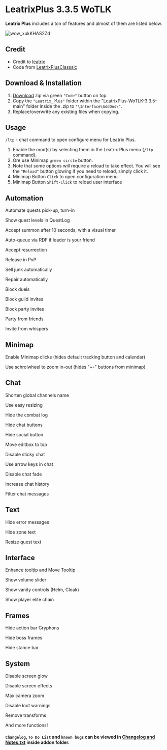 # LeatrixPlus 3.3.5 WoTLK
**Leatrix Plus** includes a ton of features and almost of them are listed below. 

![wow_xukKHAS2Zd](https://user-images.githubusercontent.com/74269253/229242852-74c7fd25-427a-4a6e-a573-3d0972b937de.png)



## Credit
- Credit to [leatrix](https://github.com/leatrix/leatrix)    
- Code from [LeatrixPlusClasssic](https://www.curseforge.com/wow/addons/leatrix-plus-classic)    


## Download & Installation

1. [Download](https://github.com/Sattva-108/LeatrixPlus-WoTLK-3.3.5/archive/refs/heads/main.zip) zip via green `"Code"` button on top. 
2. Copy the `"Leatrix_Plus"` folder within the "LeatrixPlus-WoTLK-3.3.5-main" folder inside the .zip to `"\Interface\AddOns\"`.    
3. Replace/overwrite any existing files when copying.


## Usage
`/ltp` - chat command to open configure menu for Leatrix Plus.
1. Enable the mod(s) by selecting them in the Leatrix Plus menu (`/ltp` command).
2. Ore use Minimap `green circle` button.
3. Note that some options will require a reload to take effect. You will see the `"Reload"` button glowing if you need to reload, simply click it.
4. Minimap Button `Click` to open configuration menu
5. Minimap Button `Shift-Click` to reload user interface

## Automation

Automate quests pick-up, turn-in

Show quest levels in QuestLog

Accept summon after 10 seconds, with a visual timer

Auto-queue via RDF if leader is your friend

Accept resurrection

Release in PvP

Sell junk automatically

Repair automatically

Block duels

Block guild invites

Block party invites

Party from friends

Invite from whispers

## Minimap
Enable Minimap clicks (hides default tracking button and calendar)

Use schrolwheel to zoom in-out (hides "+-" buttons from minimap)

## Chat
Shorten global channels name

Use easy resizing

Hide the combat log

Hide chat buttons

Hide social button

Move editbox to top

Disable sticky chat

Use arrow keys in chat

Disable chat fade

Increase chat history

Filter chat messages

## Text
Hide error messages

Hide zone text

Resize quest text

## Interface
Enhance tooltip and Move Tooltip

Show volume slider

Show vanity controls (Helm, Cloak)

Show player elite chain

## Frames
Hide action bar Gryphons

Hide boss frames

Hide stance bar

## System
Disable screen glow

Disable screen effects

Max camera zoom

Disable loot warnings

Remove transforms

And more functions!

#### `Changelog`, `To Do List` and `known bugs` can be viewed in [Changelog and Notes.txt](https://github.com/Sattva-108/LeatrixPlus-WoTLK-3.3.5/blob/main/Leatrix_Plus/Changelog%20and%20Notes.txt) inside addon folder.
